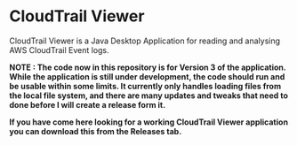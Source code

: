 # CloudTrail Viewer
CloudTrail Viewer is a Java Desktop Application for reading and analysing AWS CloudTrail Event logs.

**NOTE : 
The  code now in this repository is for Version 3 of the application.
While the application is still under development, the code should run and be usable within some limits.
It currently only handles loading files from the local file system, and there are many updates and tweaks
that need to done before I will create a release form it.**

**If you have come here looking for a working CloudTrail Viewer application you can download this from the
Releases tab.**
